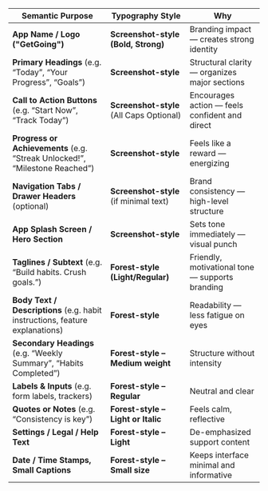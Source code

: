 | **Semantic Purpose**                                                        | **Typography Style**                     | **Why**                                        |
| --------------------------------------------------------------------------- | ---------------------------------------- | ---------------------------------------------- |
| **App Name / Logo ("GetGoing")**                                            | **Screenshot-style (Bold, Strong)**      | Branding impact — creates strong identity      |
| **Primary Headings** (e.g. “Today”, “Your Progress”, “Goals”)               | **Screenshot-style**                     | Structural clarity — organizes major sections  |
| **Call to Action Buttons** (e.g. “Start Now”, “Track Today”)                | **Screenshot-style** (All Caps Optional) | Encourages action — feels confident and direct |
| **Progress or Achievements** (e.g. “Streak Unlocked!”, “Milestone Reached”) | **Screenshot-style**                     | Feels like a reward — energizing               |
| **Navigation Tabs / Drawer Headers** (optional)                             | **Screenshot-style** (if minimal text)   | Brand consistency — high-level structure       |
| **App Splash Screen / Hero Section**                                        | **Screenshot-style**                     | Sets tone immediately — visual punch           | |
| **Taglines / Subtext** (e.g. “Build habits. Crush goals.”)                   | **Forest-style (Light/Regular)**   | Friendly, motivational tone — supports branding |
| **Body Text / Descriptions** (e.g. habit instructions, feature explanations) | **Forest-style**                   | Readability — less fatigue on eyes              |
| **Secondary Headings** (e.g. “Weekly Summary”, “Habits Completed”)           | **Forest-style – Medium weight**   | Structure without intensity                     |
| **Labels & Inputs** (e.g. form labels, trackers)                             | **Forest-style – Regular**         | Neutral and clear                               |
| **Quotes or Notes** (e.g. “Consistency is key”)                              | **Forest-style – Light or Italic** | Feels calm, reflective                          |
| **Settings / Legal / Help Text**                                             | **Forest-style – Light**           | De-emphasized support content                   |
| **Date / Time Stamps, Small Captions**                                       | **Forest-style – Small size**      | Keeps interface minimal and informative         |
